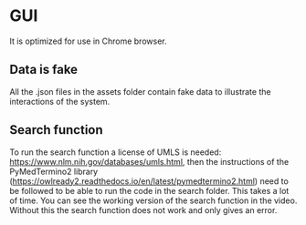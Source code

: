 # GUI 
It is optimized for use in Chrome browser.

## Data is fake
All the .json files in the assets folder contain fake data to illustrate the interactions of the system. 

## Search function
To run the search function a license of UMLS is needed: https://www.nlm.nih.gov/databases/umls.html, then the instructions of the PyMedTermino2 library (https://owlready2.readthedocs.io/en/latest/pymedtermino2.html) need to be followed to be able to run the code in the search folder. This takes a lot of time. You can see the working version of the search function in the video. Without this the search function does not work and only gives an error. 

